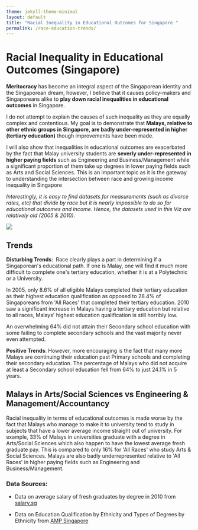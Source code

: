```yaml
---
theme: jekyll-theme-minimal
layout: default
title: "Racial Inequality in Educational Outcomes for Singapore "
permalink: /race-education-trends/
---
```



# Racial Inequality in Educational Outcomes (Singapore)

**Meritocracy** has become an integral aspect of the Singaporean identity and the Singaporean dream, however, I believe that it causes policy-makers and Singaporeans alike to **play down racial inequalities in educational outcomes** in Singapore. 

I do not attempt to explain the causes of such inequality as they are equally complex and contentious. My goal is to demonstrate that **Malays, relative to other ethnic groups in Singapore, are badly under-represented in higher (tertiary education)** though improvements have been made. 

I will also show that inequalities in educational outcomes are exacerbated by the fact that Malay university students are **severly under-represented in higher paying fields** such as Engineering and Business/Management while a significant proportion of them take up degrees in lower paying fields such as Arts and Social Sciences. This is an important topic as it is the gateway to understanding the intersection between race and growing income inequality in Singapore


*Interestingly, it is easy to find datasets for measurements (such as divorce rates, etc) that divide by race but it is nearly impossible to do so for educational outcomes and income. Hence, the datasets used in this Viz are relatively old (2005 & 2010).*


<html>
	<head>
		<title> Racial Inequality in Singapore</title>
	</head>
	<body> 
		<div class='tableauPlaceholder' id='viz1609896348558' style='position: relative'><noscript><a href='#'><img alt=' ' src='https:&#47;&#47;public.tableau.com&#47;static&#47;images&#47;Ra&#47;RacialInequalityinEducationalOutcomesSingapore&#47;Dashboard1&#47;1_rss.png' style='border: none' /></a></noscript><object class='tableauViz'  style='display:none;'><param name='host_url' value='https%3A%2F%2Fpublic.tableau.com%2F' /> <param name='embed_code_version' value='3' /> <param name='site_root' value='' /><param name='name' value='RacialInequalityinEducationalOutcomesSingapore&#47;Dashboard1' /><param name='tabs' value='no' /><param name='toolbar' value='yes' /><param name='static_image' value='https:&#47;&#47;public.tableau.com&#47;static&#47;images&#47;Ra&#47;RacialInequalityinEducationalOutcomesSingapore&#47;Dashboard1&#47;1.png' /> <param name='animate_transition' value='yes' /><param name='display_static_image' value='yes' /><param name='display_spinner' value='yes' /><param name='display_overlay' value='yes' /><param name='display_count' value='yes' /><param name='language' value='en' /></object></div>                <script type='text/javascript'>                    var divElement = document.getElementById('viz1609896348558');                    var vizElement = divElement.getElementsByTagName('object')[0];                    if ( divElement.offsetWidth > 800 ) { vizElement.style.width='1229px';vizElement.style.height='3027px';} else if ( divElement.offsetWidth > 500 ) { vizElement.style.width='1229px';vizElement.style.height='3027px';} else { vizElement.style.width='100%';vizElement.style.height='1777px';}                     var scriptElement = document.createElement('script');                    scriptElement.src = 'https://public.tableau.com/javascripts/api/viz_v1.js';                    vizElement.parentNode.insertBefore(scriptElement, vizElement);                </script>
	</body>
</html>

## Trends

**Disturbing Trends**: 
Race clearly plays a part in determining if a Singaporean's educational path. If one is Malay, one will find it much more difficult to complete one's tertiary education, whether it is at a Polytechnic or a University. 

In 2005, only 8.6% of all eligible Malays completed their tertiary education as their highest education qualification as opposed to 28.4% of Singaporeans from 'All Races' that completed their tertiary education. 2010 saw a significant increase in Malays having a tertiary education but relative to all races, Malays' highest education qualification is still horribly low. 

An overwhelming 64% did not attain their Secondary school education with some failing to complete secondary schools and the vast majority never even attempted.

**Positive Trends**:
However, more encouraging is the fact that many more Malays are continuing their education past Primary schools and completing their secondary education. The percentage of Malays who did not acquire at least a Secondary school education fell from 64% to just 24.1% in 5 years.


## Malays in Arts/Social Sciences vs Engineering & Management/Accountancy

Racial inequality in terms of educational outcomes is made worse by the fact that Malays who manage to make it to university tend to study in subjects that have a lower average income straight out of university. For example, 33% of Malays in universities graduate with a degree in Arts/Social Sciences which also happen to have the lowest average fresh graduate pay. This is compared to only 16% for 'All Races' who study Arts & Social Sciences. Malays are also badly underrepresented relative to 'All Races' in higher paying fields such as Engineering and Business/Management.


### Data Sources:

- Data on average salary of fresh graduates by degree in 2010 from [salary.sg](https://www.salary.sg/2011/graduate-employment-survey-2010-published-2011/)


- Data on Education Qualification by Ethnicity and Types of Degrees by Ethnicity from [AMP Singapore](https://www.amp.org.sg/wp-content/uploads/2017/06/12-Section-9_Demographic-Study.pdf)

